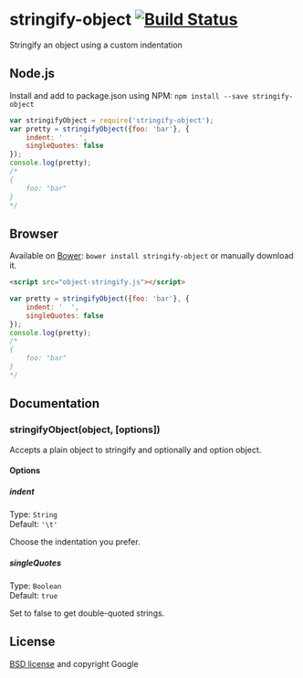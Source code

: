 # stringify-object [![Build Status](https://secure.travis-ci.org/yeoman/stringify-object.png?branch=master)](http://travis-ci.org/yeoman/stringify-object)

Stringify an object using a custom indentation


## Node.js

Install and add to package.json using NPM: `npm install --save stringify-object`

```js
var stringifyObject = require('stringify-object');
var pretty = stringifyObject({foo: 'bar'}, {
    indent: '    ',
    singleQuotes: false
});
console.log(pretty);
/*
{
    foo: "bar"
}
*/
```

## Browser

Available on [Bower](https://github.com/twitter/bower): `bower install stringify-object`
 or manually download it.

```html
<script src="object-stringify.js"></script>
```

```js
var pretty = stringifyObject({foo: 'bar'}, {
    indent: '  ',
    singleQuotes: false
});
console.log(pretty);
/*
{
    foo: "bar"
}
*/
```



## Documentation

### stringifyObject(object, [options])

Accepts a plain object to stringify and optionally and option object.

#### Options

##### indent

Type: `String`  
Default: `'\t'`

Choose the indentation you prefer.

##### singleQuotes

Type: `Boolean`  
Default: `true`

Set to false to get double-quoted strings.


## License

[BSD license](http://opensource.org/licenses/bsd-license.php) and copyright Google
